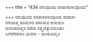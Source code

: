+++
title = "434 ನಗುವೊಂದು ರಸಪಾಕವಳುವೊಂದು"

+++
ನಗುವೊಂದು ರಸಪಾಕವಳುವೊಂದು ರಸಪಾಕ।  
ನಗುವಾತ್ಮ ಪರಿಮಳವ ಪಸರಿಸುವ ಕುಸುಮ॥  
ದುಗುಡವಾತ್ಮವ ಕಡೆದು ಸತ್ತ್ವವೆತ್ತುವಮಂತು।  
ಬಗೆದೆರಡನುಂ ಭುಜಿಸು - ಮಂಕುತಿಮ್ಮ॥  
